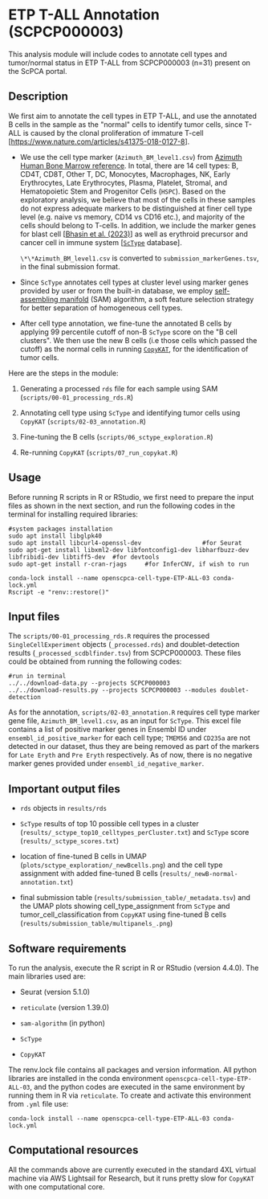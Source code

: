# ETP T-ALL Annotation (SCPCP000003)

This analysis module will include codes to annotate cell types and tumor/normal status in ETP T-ALL from SCPCP000003 (n=31) present on the ScPCA portal.

## Description

We first aim to annotate the cell types in ETP T-ALL, and use the annotated B cells in the sample as the "normal" cells to identify tumor cells, since T-ALL is caused by the clonal proliferation of immature T-cell [<https://www.nature.com/articles/s41375-018-0127-8>].

-   We use the cell type marker (`Azimuth_BM_level1.csv`) from [Azimuth Human Bone Marrow reference](https://azimuth.hubmapconsortium.org/references/#Human%20-%20Bone%20Marrow). In total, there are 14 cell types: B, CD4T, CD8T, Other T, DC, Monocytes, Macrophages, NK, Early Erythrocytes, Late Erythrocytes, Plasma, Platelet, Stromal, and Hematopoietic Stem and Progenitor Cells (`HSPC`). Based on the exploratory analysis, we believe that most of the cells in these samples do not express adequate markers to be distinguished at finer cell type level (e.g. naive vs memory, CD14 vs CD16 etc.), and majority of the cells should belong to T-cells. In addition, we include the marker genes for blast cell [[Bhasin et al. (2023)](https://www.nature.com/articles/s41598-023-39152-z)] as well as erythroid precursor and cancer cell in immune system [[`ScType`](https://sctype.app/database.php) database].

    `\*\*Azimuth_BM_level1.csv` is converted to `submission_markerGenes.tsv`, in the final submission format.

-   Since `ScType` annotates cell types at cluster level using marker genes provided by user or from the built-in database, we employ [self-assembling manifold](https://github.com/atarashansky/self-assembling-manifold/tree/master) (SAM) algorithm, a soft feature selection strategy for better separation of homogeneous cell types.

-   After cell type annotation, we fine-tune the annotated B cells by applying 99 percentile cutoff of non-B `ScType` score on the "B cell clusters". We then use the new B cells (i.e those cells which passed the cutoff) as the normal cells in running [`CopyKAT`](https://github.com/navinlabcode/copykat), for the identification of tumor cells.

Here are the steps in the module:

1.  Generating a processed `rds` file for each sample using SAM (`scripts/00-01_processing_rds.R`)

2.  Annotating cell type using `ScType` and identifying tumor cells using `CopyKAT` (`scripts/02-03_annotation.R`)

3.  Fine-tuning the B cells (`scripts/06_sctype_exploration.R`)

4.  Re-running `CopyKAT` (`scripts/07_run_copykat.R`)

## Usage

Before running R scripts in R or RStudio, we first need to prepare the input files as shown in the next section, and run the following codes in the terminal for installing required libraries:

```
#system packages installation
sudo apt install libglpk40
sudo apt install libcurl4-openssl-dev                 #for Seurat
sudo apt-get install libxml2-dev libfontconfig1-dev libharfbuzz-dev  libfribidi-dev libtiff5-dev  #for devtools
sudo apt-get install r-cran-rjags     #for InferCNV, if wish to run

conda-lock install --name openscpca-cell-type-ETP-ALL-03 conda-lock.yml
Rscript -e "renv::restore()"
```

## Input files

The `scripts/00-01_processing_rds.R` requires the processed `SingleCellExperiment` objects (`_processed.rds`) and doublet-detection results (`_processed_scdblfinder.tsv`) from SCPCP000003. These files could be obtained from running the following codes:

```
#run in terminal
../../download-data.py --projects SCPCP000003
../../download-results.py --projects SCPCP000003 --modules doublet-detection
```

As for the annotation, `scripts/02-03_annotation.R` requires cell type marker gene file, `Azimuth_BM_level1.csv`, as an input for `ScType`. This excel file contains a list of positive marker genes in Ensembl ID under `ensembl_id_positive_marker` for each cell type; `TMEM56` and `CD235a` are not detected in our dataset, thus they are being removed as part of the markers for `Late Eryth` and `Pre Eryth` respectively. As of now, there is no negative marker genes provided under `ensembl_id_negative_marker`.

## Important output files

-   `rds` objects in `results/rds`

-   `ScType` results of top 10 possible cell types in a cluster (`results/_sctype_top10_celltypes_perCluster.txt`) and `ScType` score (`results/_sctype_scores.txt`)

-   location of fine-tuned B cells in UMAP (`plots/sctype_exploration/_newBcells.png`) and the cell type assignment with added fine-tuned B cells (`results/_newB-normal-annotation.txt`)

-   final submission table (`results/submission_table/_metadata.tsv`) and the UMAP plots showing cell_type_assignment from `ScType` and tumor_cell_classification from `CopyKAT` using fine-tuned B cells (`results/submission_table/multipanels_.png`)

## Software requirements

To run the analysis, execute the R script in R or RStudio (version 4.4.0). The main libraries used are:

-   Seurat (version 5.1.0)

-   `reticulate` (version 1.39.0)

-   `sam-algorithm` (in python)

-   `ScType`

-   `CopyKAT`

The renv.lock file contains all packages and version information. All python libraries are installed in the conda environment `openscpca-cell-type-ETP-ALL-03`, and the python codes are executed in the same environment by running them in R via `reticulate`. To create and activate this environment from `.yml` file use:

```
conda-lock install --name openscpca-cell-type-ETP-ALL-03 conda-lock.yml
```

## Computational resources

All the commands above are currently executed in the standard 4XL virtual machine via AWS Lightsail for Research, but it runs pretty slow for `CopyKAT` with one computational core.
